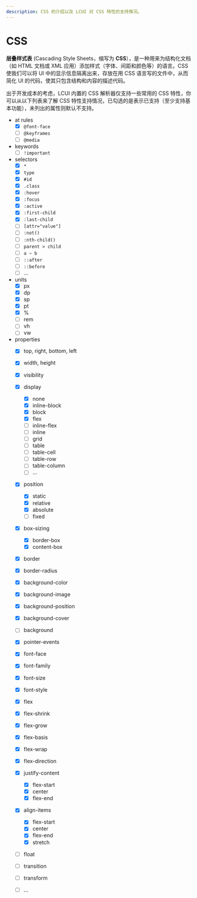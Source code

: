 ```yaml
---
description: CSS 的介绍以及 LCUI 对 CSS 特性的支持情况。
---
```


# CSS

 **层叠样式表** \(Cascading Style Sheets，缩写为 **CSS**），是一种用来为结构化文档（如 HTML 文档或 XML 应用）添加样式（字体、间距和颜色等）的语言。CSS 使我们可以将 UI 中的显示信息隔离出来，存放在用 CSS 语言写的文件中，从而简化 UI 的代码，使其只包含结构和内容的描述代码。

出于开发成本的考虑，LCUI 内置的 CSS 解析器仅支持一些常用的 CSS 特性，你可以从以下列表来了解 CSS 特性支持情况，已勾选的是表示已支持（至少支持基本功能），未列出的属性则默认不支持。

* at rules
  * [x] `@font-face`
  * [ ] `@keyframes`
  * [ ] `@media`
* keywords
  * [ ] `!important`
* selectors
  * [x] `*`
  * [x] `type`
  * [x] `#id`
  * [x] `.class`
  * [x] `:hover`
  * [x] `:focus`
  * [x] `:active`
  * [x] `:first-child`
  * [x] `:last-child`
  * [ ] `[attr="value"]`
  * [ ] `:not()`
  * [ ] `:nth-child()`
  * [ ] `parent > child`
  * [ ] `a ~ b`
  * [ ] `::after`
  * [ ] `::before`
  * [ ] ...
* units
  * [x] px
  * [x] dp
  * [x] sp
  * [x] pt
  * [x] %
  * [ ] rem
  * [ ] vh
  * [ ] vw
* properties
  * [x] top, right, bottom, left
  * [x] width, height
  * [x] visibility
  * [x] display
    * [x] none
    * [x] inline-block
    * [x] block
    * [x] flex
    * [ ] inline-flex
    * [ ] inline
    * [ ] grid
    * [ ] table
    * [ ] table-cell
    * [ ] table-row
    * [ ] table-column
    * [ ] ...
  * [x] position
    * [x] static
    * [x] relative
    * [x] absolute
    * [ ] fixed
  * [x] box-sizing
    * [x] border-box
    * [x] content-box
  * [x] border
  * [x] border-radius
  * [x] background-color
  * [x] background-image
  * [x] background-position
  * [x] background-cover
  * [ ] background
  * [x] pointer-events
  * [x] font-face
  * [x] font-family
  * [x] font-size
  * [x] font-style
  * [x] flex
  * [x] flex-shrink
  * [x] flex-grow
  * [x] flex-basis
  * [x] flex-wrap
  * [x] flex-direction
  * [x] justify-content
    * [x] flex-start
    * [x] center
    * [x] flex-end
  * [x] align-items
    * [x] flex-start
    * [x] center
    * [x] flex-end
    * [x] stretch
  * [ ] float
  * [ ] transition
  * [ ] transform
  * [ ] ...



